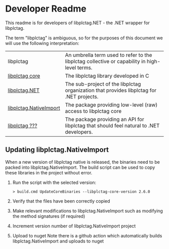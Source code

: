 # Developer Readme

This readme is for developers of libplctag.NET - the .NET wrapper for libplctag.

The term "libplctag" is ambiguous, so for the purposes of this document we will use the following interpretation:

|  |  |
|--|--|
| libplctag | An umbrella term used to refer to the libplctag collective or capability in high-level terms. |
| [libplctag core](https://github.com/libplctag/libplctag) | The libplctag library developed in C |
| [libplctag.NET](https://github.com/libplctag/libplctag.NET) | The sub-project of the libplctag organization that provides libplctag for .NET projects. |
| [libplctag.NativeImport](https://www.nuget.org/packages/libplctag.NativeImport/) | The package providing low-level (raw) access to libplctag core |
| [libplctag ???](https://www.nuget.org/packages/libplctag/) | The package providing an API for libplctag that should feel natural to .NET developers. |




## Updating libplctag.NativeImport

When a new version of libplctag native is released, the binaries need to be packed into libplctag.NativeImport.
The build script can be used to copy these libraries in the project without error.

1. Run the script with the selected version:

   `> build.cmd UpdateCoreBinaries --libplctag-core-version 2.6.0`

2. Verify that the files have been correctly copied
3. Make relevant modifications to libplctag.NativeImport such as modifying the method signatures (if required)
4. Increment version number of libplctag.NativeImport project
5. Upload to nuget
   Note there is a github action which automatically builds libplctag.NativeImport and uploads to nuget

